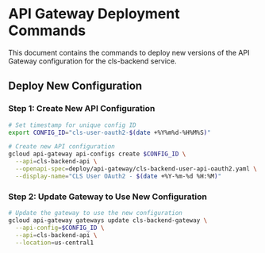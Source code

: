 # API Gateway Deployment Commands

This document contains the commands to deploy new versions of the API Gateway configuration for the cls-backend service.

## Deploy New Configuration

### Step 1: Create New API Configuration
```bash
# Set timestamp for unique config ID
export CONFIG_ID="cls-user-oauth2-$(date +%Y%m%d-%H%M%S)"

# Create new API configuration
gcloud api-gateway api-configs create $CONFIG_ID \
  --api=cls-backend-api \
  --openapi-spec=deploy/api-gateway/cls-backend-user-api-oauth2.yaml \
  --display-name="CLS User OAuth2 - $(date +%Y-%m-%d %H:%M)"
```

### Step 2: Update Gateway to Use New Configuration
```bash
# Update the gateway to use the new configuration
gcloud api-gateway gateways update cls-backend-gateway \
  --api-config=$CONFIG_ID \
  --api=cls-backend-api \
  --location=us-central1
```